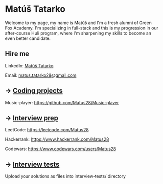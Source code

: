 # Matúš Tatarko

Welcome to my page, my name is Matúš and I'm a fresh alumni of Green Fox Academy. I'm specializing in full-stack and this is my progression in our after-course Huli program, where I'm sharpening my skills to become an even better candidate.

## Hire me
LinkedIn: [Matúš Tatarko](https://linkedin.com/in/matúš-tatarko-a71111164/)

Email: <matus.tatarko28@gmail.com>

## &rarr; [Coding projects](https://github.com/green-fox-academy/definitions/tree/master/project-phase/huli/coding-projects)
Music-player: <https://github.com/Matus28/Music-player>

## &rarr; [Interview prep](https://github.com/green-fox-academy/teaching-materials/tree/master/interview)
LeetCode: <https://leetcode.com/Matus28>

Hackerrank: <https://www.hackerrank.com/Matus28>

Codewars: <https://www.codewars.com/users/Matus28>

## &rarr; [Interview tests](https://github.com/green-fox-academy/teaching-materials/tree/master/project-phase/tech-interview-tests)
Upload your solutions as files into interview-tests/ directory


